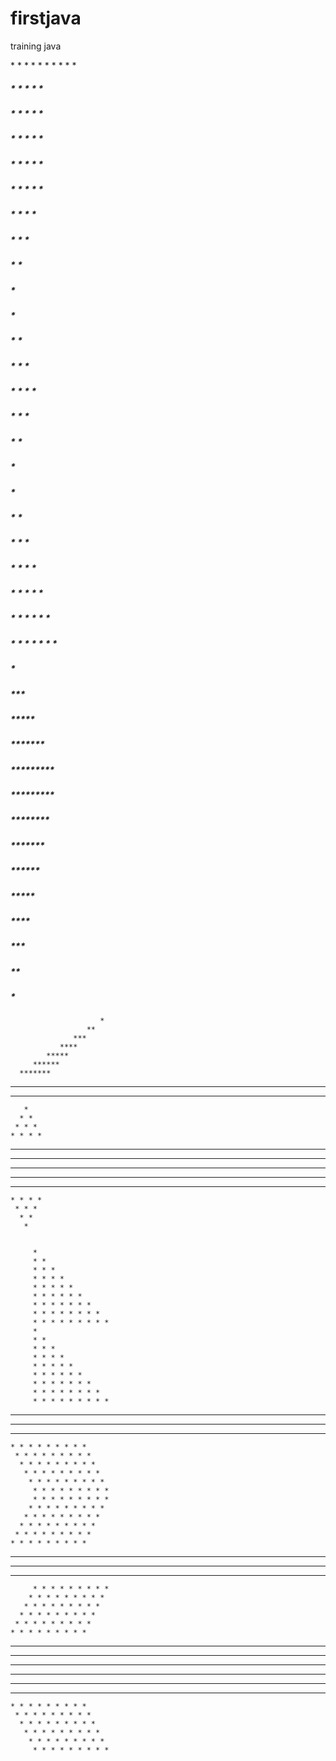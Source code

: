 # firstjava
training java


<p> * 
    * * 
    * * * 
    * * * * </p>
   


##### * * * * * 
##### * * * * * 
##### * * * * * 
##### * * * * * 
##### * * * * * 


##### * * * * 
##### * * * 
##### * * 
##### * 




##### * 
##### * * 
##### * * * 
##### * * * * 
##### * * * 
##### * * 
##### * 

   
        
#####       * 
#####      * * 
#####     * * * 
#####    * * * * 
#####   * * * * * 
#####  * * * * * * 
##### * * * * * * * 


#####     *
#####    ***
#####   *****
#####  *******
##### *********


#####                           *********
#####                        ********
#####                     *******
#####                  ******
#####               *****
#####            ****
#####         ***
#####      **
#####   *


                        *
                     **
                  ***
               ****
            *****
         ******
      *******
   ********
*********


       *
      * *
     * * *
    * * * *
   * * * * *
  * * * * * *
 * * * * * * *
  * * * * * *
   * * * * *
    * * * *
     * * *
      * *
       *


         *
         * *
         * * *
         * * * *
         * * * * *
         * * * * * *
         * * * * * * *
         * * * * * * * *
         * * * * * * * * *
         *
         * *
         * * *
         * * * *
         * * * * *
         * * * * * *
         * * * * * * *
         * * * * * * * *
         * * * * * * * * *


 * * * * * * * * *
  * * * * * * * * *
   * * * * * * * * *
    * * * * * * * * *
     * * * * * * * * *
      * * * * * * * * *
       * * * * * * * * *
        * * * * * * * * *
         * * * * * * * * *
         * * * * * * * * *
        * * * * * * * * *
       * * * * * * * * *
      * * * * * * * * *
     * * * * * * * * *
    * * * * * * * * *
   * * * * * * * * *
  * * * * * * * * *
 * * * * * * * * *


         * * * * * * * * *
        * * * * * * * * *
       * * * * * * * * *
      * * * * * * * * *
     * * * * * * * * *
    * * * * * * * * *
   * * * * * * * * *
  * * * * * * * * *
 * * * * * * * * *
 * * * * * * * * *
  * * * * * * * * *
   * * * * * * * * *
    * * * * * * * * *
     * * * * * * * * *
      * * * * * * * * *
       * * * * * * * * *
        * * * * * * * * *
         * * * * * * * * *
